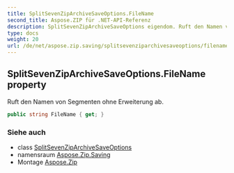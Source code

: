 ```yaml
---
title: SplitSevenZipArchiveSaveOptions.FileName
second_title: Aspose.ZIP für .NET-API-Referenz
description: SplitSevenZipArchiveSaveOptions eigendom. Ruft den Namen von Segmenten ohne Erweiterung ab.
type: docs
weight: 20
url: /de/net/aspose.zip.saving/splitsevenziparchivesaveoptions/filename/
---
```

## SplitSevenZipArchiveSaveOptions.FileName property

Ruft den Namen von Segmenten ohne Erweiterung ab.

```csharp
public string FileName { get; }
```

### Siehe auch

* class [SplitSevenZipArchiveSaveOptions](../)
* namensraum [Aspose.Zip.Saving](../../splitsevenziparchivesaveoptions/)
* Montage [Aspose.Zip](../../../)


